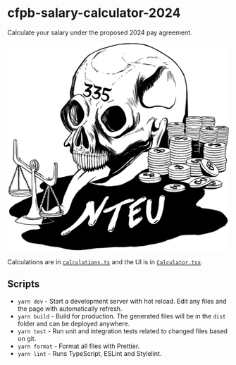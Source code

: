 # cfpb-salary-calculator-2024

Calculate your salary under the proposed 2024 pay agreement.

![nteu-335-skull](public/img/nteu-335-skull-logo.jpg)

Calculations are in [`calculations.ts`](src/calculations.ts) and the UI is in [`Calculator.tsx`](src/pages/Calculator.tsx).

## Scripts

- `yarn dev` - Start a development server with hot reload. Edit any files and the page with automatically refresh.
- `yarn build` - Build for production. The generated files will be in the `dist` folder and can be deployed anywhere.
- `yarn test` - Run unit and integration tests related to changed files based on git.
- `yarn format` - Format all files with Prettier.
- `yarn lint` - Runs TypeScript, ESLint and Stylelint.
